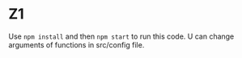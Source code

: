 # Z1
Use ```npm install``` and then ```npm start``` to run this code. U can change arguments of functions in src/config file.

